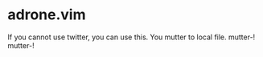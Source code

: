 adrone.vim
=========

If you cannot use twitter, you can use this.
You mutter to local file.
mutter-! mutter-!
